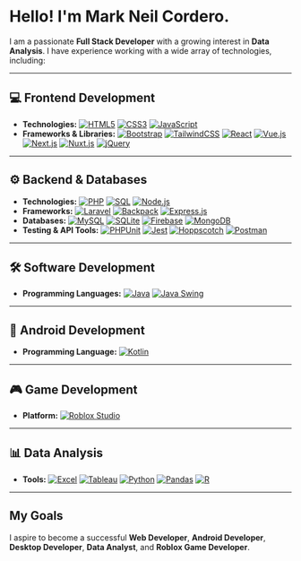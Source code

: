 # Hello! I'm Mark Neil Cordero.

I am a passionate **Full Stack Developer** with a growing interest in **Data Analysis**. I have experience working with a wide array of technologies, including:

---

## 💻 Frontend Development
- **Technologies:** [![HTML5](https://img.shields.io/badge/HTML5-E34F26?style=for-the-badge&logo=html5&logoColor=white)](https://developer.mozilla.org/en-US/docs/Web/Guide/HTML/HTML5) [![CSS3](https://img.shields.io/badge/CSS3-1572B6?style=for-the-badge&logo=css3&logoColor=white)](https://developer.mozilla.org/en-US/docs/Web/CSS) [![JavaScript](https://img.shields.io/badge/JavaScript-F7DF1E?style=for-the-badge&logo=javascript&logoColor=black)](https://developer.mozilla.org/en-US/docs/Web/JavaScript)
- **Frameworks & Libraries:** [![Bootstrap](https://img.shields.io/badge/Bootstrap-563D7C?style=for-the-badge&logo=bootstrap&logoColor=white)](https://getbootstrap.com/) [![TailwindCSS](https://img.shields.io/badge/TailwindCSS-38B2AC?style=for-the-badge&logo=tailwind-css&logoColor=white)](https://tailwindcss.com/) [![React](https://img.shields.io/badge/React-61DAFB?style=for-the-badge&logo=react&logoColor=black)](https://reactjs.org/) [![Vue.js](https://img.shields.io/badge/Vue.js-35495E?style=for-the-badge&logo=vue.js&logoColor=4FC08D)](https://vuejs.org/) [![Next.js](https://img.shields.io/badge/Next.js-000000?style=for-the-badge&logo=next.js&logoColor=white)](https://nextjs.org/) [![Nuxt.js](https://img.shields.io/badge/Nuxt.js-00C58E?style=for-the-badge&logo=nuxt.js&logoColor=white)](https://nuxtjs.org/) [![jQuery](https://img.shields.io/badge/jQuery-0769AD?style=for-the-badge&logo=jquery&logoColor=white)](https://jquery.com/)

---

## ⚙️ Backend & Databases
- **Technologies:** [![PHP](https://img.shields.io/badge/PHP-777BB4?style=for-the-badge&logo=php&logoColor=white)](https://www.php.net/) [![SQL](https://img.shields.io/badge/SQL-4479A1?style=for-the-badge&logo=sql&logoColor=white)](https://www.w3schools.com/sql/) [![Node.js](https://img.shields.io/badge/Node.js-43853D?style=for-the-badge&logo=node.js&logoColor=white)](https://nodejs.org/)
- **Frameworks:** [![Laravel](https://img.shields.io/badge/Laravel-FF2D20?style=for-the-badge&logo=laravel&logoColor=white)](https://laravel.com/) [![Backpack](https://img.shields.io/badge/Backpack-FF2D20?style=for-the-badge&logo=laravel&logoColor=white)](https://backpackforlaravel.com/) [![Express.js](https://img.shields.io/badge/Express.js-000000?style=for-the-badge&logo=express&logoColor=white)](https://expressjs.com/)
- **Databases:** [![MySQL](https://img.shields.io/badge/MySQL-4479A1?style=for-the-badge&logo=mysql&logoColor=white)](https://www.mysql.com/) [![SQLite](https://img.shields.io/badge/SQLite-003B57?style=for-the-badge&logo=sqlite&logoColor=white)](https://www.sqlite.org/index.html) [![Firebase](https://img.shields.io/badge/Firebase-FFCA28?style=for-the-badge&logo=firebase&logoColor=black)](https://firebase.google.com/) [![MongoDB](https://img.shields.io/badge/MongoDB-47A248?style=for-the-badge&logo=mongodb&logoColor=white)](https://www.mongodb.com/)
- **Testing & API Tools:** [![PHPUnit](https://img.shields.io/badge/PHPUnit-366488?style=for-the-badge&logo=php&logoColor=white)](https://phpunit.de/) [![Jest](https://img.shields.io/badge/Jest-C21325?style=for-the-badge&logo=jest&logoColor=white)](https://jestjs.io/) [![Hoppscotch](https://img.shields.io/badge/Hoppscotch-41B883?style=for-the-badge&logo=hoppscotch&logoColor=white)](https://hoppscotch.io/) [![Postman](https://img.shields.io/badge/Postman-FF6C37?style=for-the-badge&logo=postman&logoColor=white)](https://www.postman.com/)

---

## 🛠️ Software Development
- **Programming Languages:** [![Java](https://img.shields.io/badge/Java-007396?style=for-the-badge&logo=java&logoColor=white)](https://dev.java/) [![Java Swing](https://img.shields.io/badge/Java_Swing-007396?style=for-the-badge&logo=java&logoColor=white)](https://docs.oracle.com/javase/8/docs/technotes/guides/swing/)

---

## 📱 Android Development
- **Programming Language:** [![Kotlin](https://img.shields.io/badge/Kotlin-0095D5?style=for-the-badge&logo=kotlin&logoColor=white)](https://kotlinlang.org/)

---

## 🎮 Game Development
- **Platform:** [![Roblox Studio](https://img.shields.io/badge/Roblox-000000?style=for-the-badge&logo=roblox&logoColor=white)](https://create.roblox.com/dashboard/creations)

---

## 📊 Data Analysis
- **Tools:** [![Excel](https://img.shields.io/badge/Microsoft_Excel-217346?style=for-the-badge&logo=microsoft-excel&logoColor=white)](https://www.microsoft.com/en-us/microsoft-365/excel) [![Tableau](https://img.shields.io/badge/Tableau-E97627?style=for-the-badge&logo=tableau&logoColor=white)](https://www.tableau.com/) [![Python](https://img.shields.io/badge/Python-3776AB?style=for-the-badge&logo=python&logoColor=white)](https://www.python.org/) [![Pandas](https://img.shields.io/badge/Pandas-150458?style=for-the-badge&logo=pandas&logoColor=white)](https://pandas.pydata.org/) [![R](https://img.shields.io/badge/R-276DC3?style=for-the-badge&logo=r&logoColor=white)](https://www.r-project.org/)

---

## My Goals
I aspire to become a successful **Web Developer**, **Android Developer**, **Desktop Developer**, **Data Analyst**, and **Roblox Game Developer**.
